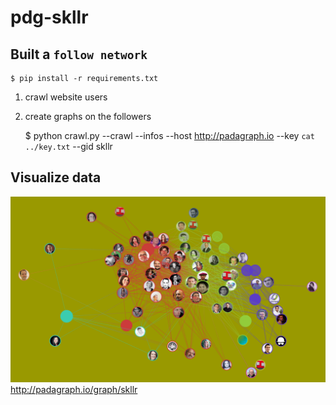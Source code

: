 # pdg-skllr

## Built a `follow network`

    $ pip install -r requirements.txt

1. crawl website users
2. create graphs on the followers

    $ python crawl.py --crawl --infos --host http://padagraph.io --key `cat ../key.txt` --gid skllr

## Visualize data 

![network](https://github.com/ynnk/pdg-skllr/blob/master/s1.png?raw=true)
http://padagraph.io/graph/skllr
